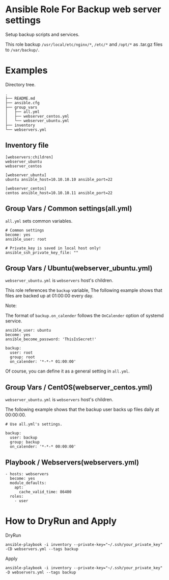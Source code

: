 # Ansible Role For Backup web server settings

Setup backup scripts and services.

This role backup `/usr/local/etc/nginx/*`, `/etc/*` and `/opt/*` as .tar.gz files to `/var/backup/`.

# Examples

Directory tree.

```
.
├── README.md
├── ansible.cfg
├── group_vars
│   ├── all.yml
│   ├── webserver_centos.yml
│   └── webserver_ubuntu.yml
├── inventory
└── webservers.yml
```

## Inventory file

```
[webservers:children]
webserver_ubuntu
webserver_centos

[webserver_ubuntu]
ubuntu ansible_host=10.10.10.10 ansible_port=22

[webserver_centos]
centos ansible_host=10.10.10.11 ansible_port=22
```

## Group Vars / Common settings(all.yml)

`all.yml` sets common variables.

```
# Common settings
become: yes
ansible_user: root

# Private_key is saved in local host only!
ansible_ssh_private_key_file: ""
```

## Group Vars / Ubuntu(webserver_ubuntu.yml)

`webserver_ubuntu.yml` is `webservers` host's children.

This role references the `backup` variable,
The following example shows that files are backed up at 01:00:00 every day.

Note:

The format of `backup.on_calender` follows the `OnCalender` option of systemd service.

```
ansible_user: ubuntu
become: yes
ansible_become_password: 'ThisIsSecret!'

backup:
  user: root
  group: root
  on_calender: '*-*-* 01:00:00'
```

Of course, you can define it as a general setting in `all.yml`.

## Group Vars / CentOS(webserver_centos.yml)

`webserver_ubuntu.yml` is `webservers` host's children.

The following example shows that the backup user backs up files daily at 00:00:00.

```
# Use all.yml's settings.

backup:
  user: backup
  group: backup
  on_calender: '*-*-* 00:00:00'
```

## Playbook / Webservers(webservers.yml)

```
- hosts: webservers
  become: yes
  module_defaults:
    apt:
      cache_valid_time: 86400
  roles:
    - user
```

# How to DryRun and Apply

DryRun

```
ansible-playbook -i inventory --private-key="~/.ssh/your_private_key" -CD webservers.yml --tags backup
```

Apply

```
ansible-playbook -i inventory --private-key="~/.ssh/your_private_key" -D webservers.yml --tags backup
```
